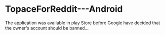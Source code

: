 # TopaceForReddit---Android

The application was available in play Store before Google have decided that the owner's account should be banned...
